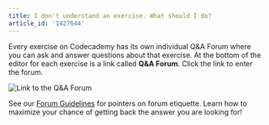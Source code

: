 ```yaml
---
title: I don't understand an exercise. What should I do?
article_id: '1427644'
---
```


Every exercise on Codecademy has its own individual Q&A Forum where you can ask and answer questions about that exercise. At the bottom of the editor for each exercise is a link called **Q&A Forum**. Click the link to enter the forum. 

![Link to the Q&A Forum](https://raw.github.com/RyzacInc/help.codecademy.com/master/published/_assets/_img/i-dont-understand-an-exercise.png)

See our [Forum Guidelines](http://www.codecademy.com/docs/forum_guidelines) for pointers on forum etiquette. Learn how to maximize your chance of getting back the answer you are looking for!
